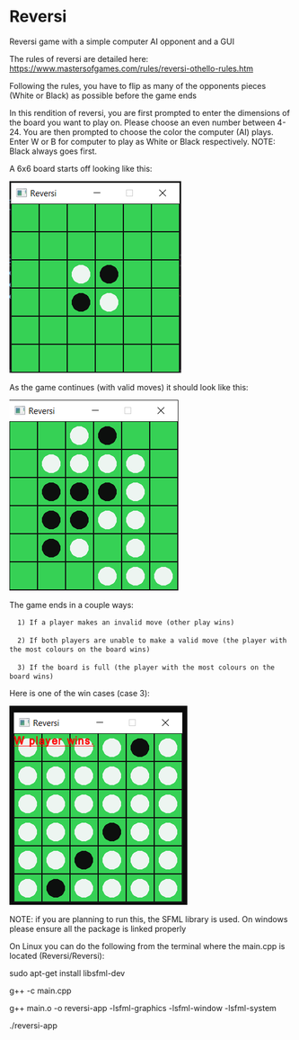# Reversi
Reversi game with a simple computer AI opponent and a GUI

The rules of reversi are detailed here: https://www.mastersofgames.com/rules/reversi-othello-rules.htm

Following the rules, you have to flip as many of the opponents pieces (White or Black) as possible before the game ends

In this rendition of reversi, you are first prompted to enter the dimensions of the board you want to play on. Please choose an even number between 4-24. You are then prompted to choose the color the computer (AI) plays. Enter W or B for computer to play as White or Black respectively. NOTE: Black always goes first.

A 6x6 board starts off looking like this:

![Alt text](Reversi/reversi_pic.PNG?raw=true "midgame 6x6")

As the game continues (with valid moves) it should look like this:

![Alt text](Reversi/reversi_midgame_pic.PNG?raw=true "Start game 6x6")

The game ends in a couple ways:
      
      1) If a player makes an invalid move (other play wins)
      
      2) If both players are unable to make a valid move (the player with the most colours on the board wins)
      
      3) If the board is full (the player with the most colours on the board wins)

Here is one of the win cases (case 3):

![Alt text](Reversi/reversi_endgame_pic.PNG?raw=true "end game 6x6")

NOTE: if you are planning to run this, the SFML library is used. On windows please ensure all the package is linked properly

On Linux you can do the following from the terminal where the main.cpp is located (Reversi/Reversi):

sudo apt-get install libsfml-dev

g++ -c main.cpp

g++ main.o -o reversi-app -lsfml-graphics -lsfml-window -lsfml-system

./reversi-app

